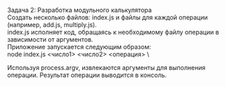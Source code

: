 Задача 2: Разработка модульного калькулятора \
Создать несколько файлов: index.js и файлы для каждой операции (например, add.js, multiply.js). \
index.js исполняет код, обращаясь к необходимому файлу операции в зависимости от аргументов. \
Приложение запускается следующим образом: \
node index.js <число1> <число2> <операция> \

Используя process.argv, извлекаются аргументы для выполнения операции.
Результат операции выводится в консоль.
